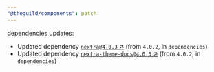 ```yaml
---
"@theguild/components": patch
---
```

dependencies updates:
  - Updated dependency [`nextra@4.0.3` ↗︎](https://www.npmjs.com/package/nextra/v/4.0.3) (from `4.0.2`, in `dependencies`)
  - Updated dependency [`nextra-theme-docs@4.0.3` ↗︎](https://www.npmjs.com/package/nextra-theme-docs/v/4.0.3) (from `4.0.2`, in `dependencies`)
